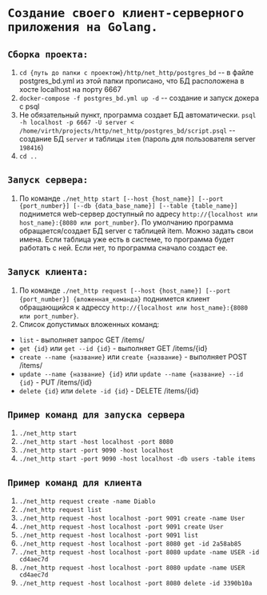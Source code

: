 # `Создание своего клиент-серверного приложения на Golang.`

## `Сборка проекта:`
1) `cd {путь до папки с проектом}/http/net_http/postgres_bd` -- в файле postgres_bd.yml из этой папки прописано, что БД расположена в хосте localhost на порту 6667
2) `docker-compose -f postgres_bd.yml up -d` -- создание и запуск докера с psql
3)  Не обязательный пункт, программа создает БД автоматически. `psql -h localhost -p 6667 -U server < /home/virth/projects/http/net_http/postgres_bd/script.psql` -- создание БД `server` и таблицы `item` (пароль для пользователя server `198416`)
4) `cd ..`

## `Запуск сервера:`
1) По команде `./net_http start [--host {host_name}] [--port {port_number}] [--db {data_base_name}] [--table {table_name}]` поднимется web-сервер доступный по адресу `http://{localhost или host_name}:{8080 или port_number}`. По умолчанию программа обращается/создает БД server с таблицей item. Можно задать свои имена. Если таблица уже есть в системе, то программа будет работать с ней. Если нет, то программа сначало создаст ее.

## `Запуск клиента:`
1) По команде `./net_http request [--host {host_name}] [--port {port_number}] {вложенная_команда}` поднимется клиент обращающийся к адрессу `http://{localhost или host_name}:{8080 или port_number}`.
2) Список допустимых вложенных команд:
  - `list` - выполняет запрос GET /items/
  - `get {id}` или `get --id {id}` - выполняет GET /items/{id}
  - `create --name {название}` или `create {название}`  - выполняет POST /items/
  - `update --name {название} {id}` или `update --name {название} --id {id}` - PUT /items/{id}
  - `delete {id}` или `delete -id {id}` - DELETE /items/{id}

## `Пример команд для запуска сервера`
1) `./net_http start  ` 
2) `./net_http start -host localhost -port 8080`
3)  `./net_http start -port 9090 -host localhost`
3)  `./net_http start -port 9090 -host localhost -db users -table items`

## `Пример команд для клиента`
1) `./net_http request create -name Diablo`
2) `./net_http request list `
3) `./net_http request -host localhost -port 9091 create -name User`
4) `./net_http request -host localhost -port 9091 create User`
5) `./net_http request -host localhost -port 9091 list`
6) `./net_http request -host localhost -port 8080 get -id 2a58ab85`
7) `./net_http request -host localhost -port 8080 update -name USER -id cd4aec7d`
8) `./net_http request -host localhost -port 8080 update -name USER cd4aec7d`
9) `./net_http request -host localhost -port 8080 delete -id 3390b10a`
